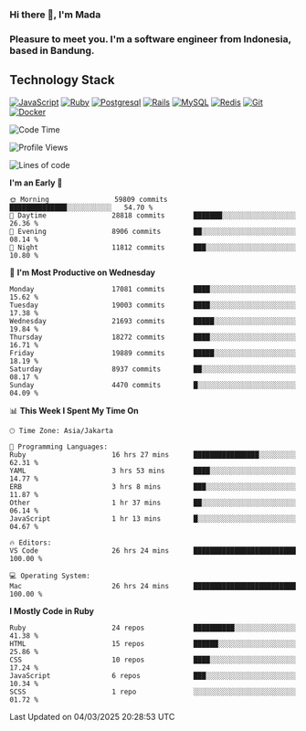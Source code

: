 ### Hi there 👋, I'm Mada
### Pleasure to meet you. I'm a software engineer from Indonesia, based in Bandung.

## Technology Stack

[![JavaScript](https://img.shields.io/badge/-JavaScript-%23F7DF1C?style=flat-square&logo=javascript&logoColor=000000&labelColor=%23F7DF1C&color=%23FFCE5A)](https://www.javascript.com/)
[![Ruby](https://img.shields.io/badge/Ruby-CC342D?style=flat-square&logo=ruby&logoColor=white)](https://www.ruby-lang.org/en/)
[![Postgresql](https://img.shields.io/badge/PostgreSQL-316192?style=flat-square&logo=postgresql&logoColor=ffffff)](https://www.postgresql.org/)
[![Rails](https://img.shields.io/badge/Ruby_on_Rails-CC0000?style=flat-square&logo=ruby-on-rails&logoColor=white)](https://rubyonrails.org/)
[![MySQL](https://img.shields.io/badge/-MySQL-4479A1?style=flat-square&logo=MySQL&logoColor=ffffff)](https://www.mysql.com/)
[![Redis](https://img.shields.io/badge/-Redis-DC382D?style=flat-square&logo=Redis&logoColor=ffffff)](https://redis.io/)
[![Git](https://img.shields.io/badge/-Git-%23F05032?style=flat-square&logo=git&logoColor=%23ffffff)](https://git-scm.com/)
[![Docker](https://img.shields.io/badge/-Docker-2496ED?style=flat-square&logo=docker&logoColor=ffffff)](https://www.docker.com/)
<!--
**madaarya/madaarya** is a ✨ _special_ ✨ repository because its `README.md` (this file) appears on your GitHub profile.

Here are some ideas to get you started:

- 🔭 I’m currently working on ...
- 🌱 I’m currently learning ...
- 👯 I’m looking to collaborate on ...
- 🤔 I’m looking for help with ...
- 💬 Ask me about ...
- 📫 How to reach me: ...
- 😄 Pronouns: ...
- ⚡ Fun fact: ...
-->
<!--START_SECTION:waka-->
![Code Time](http://img.shields.io/badge/Code%20Time-7%2C077%20hrs%2027%20mins-blue)

![Profile Views](http://img.shields.io/badge/Profile%20Views-0-blue)

![Lines of code](https://img.shields.io/badge/From%20Hello%20World%20I%27ve%20Written-47.4%20million%20lines%20of%20code-blue)

**I'm an Early 🐤** 

```text
🌞 Morning                59809 commits       ██████████████░░░░░░░░░░░   54.70 % 
🌆 Daytime                28818 commits       ███████░░░░░░░░░░░░░░░░░░   26.36 % 
🌃 Evening                8906 commits        ██░░░░░░░░░░░░░░░░░░░░░░░   08.14 % 
🌙 Night                  11812 commits       ███░░░░░░░░░░░░░░░░░░░░░░   10.80 % 
```
📅 **I'm Most Productive on Wednesday** 

```text
Monday                   17081 commits       ████░░░░░░░░░░░░░░░░░░░░░   15.62 % 
Tuesday                  19003 commits       ████░░░░░░░░░░░░░░░░░░░░░   17.38 % 
Wednesday                21693 commits       █████░░░░░░░░░░░░░░░░░░░░   19.84 % 
Thursday                 18272 commits       ████░░░░░░░░░░░░░░░░░░░░░   16.71 % 
Friday                   19889 commits       █████░░░░░░░░░░░░░░░░░░░░   18.19 % 
Saturday                 8937 commits        ██░░░░░░░░░░░░░░░░░░░░░░░   08.17 % 
Sunday                   4470 commits        █░░░░░░░░░░░░░░░░░░░░░░░░   04.09 % 
```


📊 **This Week I Spent My Time On** 

```text
🕑︎ Time Zone: Asia/Jakarta

💬 Programming Languages: 
Ruby                     16 hrs 27 mins      ████████████████░░░░░░░░░   62.31 % 
YAML                     3 hrs 53 mins       ████░░░░░░░░░░░░░░░░░░░░░   14.77 % 
ERB                      3 hrs 8 mins        ███░░░░░░░░░░░░░░░░░░░░░░   11.87 % 
Other                    1 hr 37 mins        ██░░░░░░░░░░░░░░░░░░░░░░░   06.14 % 
JavaScript               1 hr 13 mins        █░░░░░░░░░░░░░░░░░░░░░░░░   04.67 % 

🔥 Editors: 
VS Code                  26 hrs 24 mins      █████████████████████████   100.00 % 

💻 Operating System: 
Mac                      26 hrs 24 mins      █████████████████████████   100.00 % 
```

**I Mostly Code in Ruby** 

```text
Ruby                     24 repos            ██████████░░░░░░░░░░░░░░░   41.38 % 
HTML                     15 repos            ██████░░░░░░░░░░░░░░░░░░░   25.86 % 
CSS                      10 repos            ████░░░░░░░░░░░░░░░░░░░░░   17.24 % 
JavaScript               6 repos             ███░░░░░░░░░░░░░░░░░░░░░░   10.34 % 
SCSS                     1 repo              ░░░░░░░░░░░░░░░░░░░░░░░░░   01.72 % 
```




 Last Updated on 04/03/2025 20:28:53 UTC
<!--END_SECTION:waka-->
